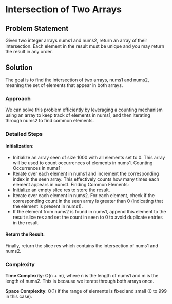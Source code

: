 # Intersection of Two Arrays

## Problem Statement
Given two integer arrays nums1 and nums2, return an array of their intersection. Each element in the result must be unique and you may return the result in any order.

## Solution
The goal is to find the intersection of two arrays, nums1 and nums2, meaning the set of elements that appear in both arrays.

### Approach
We can solve this problem efficiently by leveraging a counting mechanism using an array to keep track of elements in nums1, and then iterating through nums2 to find common elements.

### Detailed Steps
#### Initialization:

* Initialize an array seen of size 1000 with all elements set to 0. This array will be used to count occurrences of elements in nums1.
Counting Occurrences in nums1:
* Iterate over each element in nums1 and increment the corresponding index in the seen array. This effectively counts how many times each element appears in nums1.
Finding Common Elements:
* Initialize an empty slice res to store the result. 
* Iterate over each element in nums2. For each element, check if the corresponding count in the seen array is greater than 0 (indicating that the element is present in nums1). 
* If the element from nums2 is found in nums1, append this element to the result slice res and set the count in seen to 0 to avoid duplicate entries in the result.

#### Return the Result:

Finally, return the slice res which contains the intersection of nums1 and nums2.

### Complexity
**Time Complexity**: O(n + m), where n is the length of nums1 and m is the length of nums2. This is because we iterate through both arrays once.

**Space Complexity**: O(1) if the range of elements is fixed and small (0 to 999 in this case).